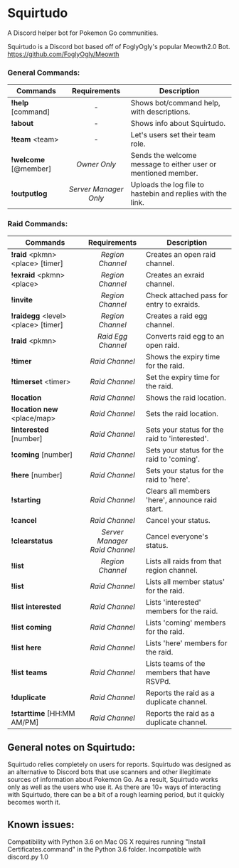 # Squirtudo
A Discord helper bot for Pokemon Go communities.

Squirtudo is a Discord bot based off of FoglyOgly's popular Meowth2.0 Bot. https://github.com/FoglyOgly/Meowth

### General Commands:

| Commands | Requirements  | Description |
| -------- |:-------------:| ------------|
| **!help** \[command\] | - | Shows bot/command help, with descriptions. |
| **!about** | - | Shows info about Squirtudo. |
| **!team** \<team\> | - | Let's users set their team role. |
| **!welcome** \[@member\] | *Owner Only* | Sends the welcome message to either user or mentioned member. |
| **!outputlog**  | *Server Manager Only* | Uploads the log file to hastebin and replies with the link. |

### Raid Commands:

| Commands | Requirements  | Description |
| -------- |:-------------:| ------------|
| **!raid** \<pkmn\> \<place\> \[timer\] | *Region Channel* | Creates an open raid channel. |
| **!exraid** \<pkmn\> \<place\> | *Region Channel* | Creates an exraid channel. |
| **!invite**  | *Region Channel* | Check attached pass for entry to exraids. |
| **!raidegg** \<level\> \<place\> \[timer\] | *Region Channel* | Creates a raid egg channel. |
| **!raid** \<pkmn\> | *Raid Egg Channel* | Converts raid egg to an open raid. |
| **!timer** | *Raid Channel* | Shows the expiry time for the raid. |
| **!timerset** \<timer\> | *Raid Channel* | Set the expiry time for the raid. |
| **!location** | *Raid Channel* | Shows the raid location. |
| **!location new** \<place/map\> | *Raid Channel* | Sets the raid location. |
| **!interested** \[number\] | *Raid Channel* | Sets your status for the raid to 'interested'. |
| **!coming** \[number\] | *Raid Channel* | Sets your status for the raid to 'coming'. |
| **!here** \[number\] | *Raid Channel* | Sets your status for the raid to 'here'. |
| **!starting** | *Raid Channel* | Clears all members 'here', announce raid start. |
| **!cancel**  | *Raid Channel* | Cancel your status. |
| **!clearstatus**  | *Server Manager<br/>Raid Channel* | Cancel everyone's status. |
| **!list** | *Region Channel* | Lists all raids from that region channel. |
| **!list**  | *Raid Channel* | Lists all member status' for the raid. |
| **!list interested** | *Raid Channel* | Lists 'interested' members for the raid. |
| **!list coming**  | *Raid Channel* | Lists 'coming' members for the raid. |
| **!list here** | *Raid Channel* | Lists 'here' members for the raid. |
| **!list teams** | *Raid Channel* | Lists teams of the members that have RSVPd. |
| **!duplicate** | *Raid Channel* | Reports the raid as a duplicate channel. |
| **!starttime** \[HH:MM AM/PM\] | *Raid Channel* | Reports the raid as a duplicate channel. |

## General notes on Squirtudo:

Squirtudo relies completely on users for reports. Squirtudo was designed as an alternative to Discord bots that use scanners and other illegitimate sources of information about Pokemon Go. As a result, Squirtudo works only as well as the users who use it. As there are 10+ ways of interacting with Squirtudo, there can be a bit of a rough learning period, but it quickly becomes worth it.

## Known issues:

Compatibility with Python 3.6 on Mac OS X requires running "Install Certificates.command" in the Python 3.6 folder. Incompatible with discord.py 1.0
